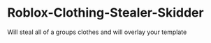 # Roblox-Clothing-Stealer-Skidder
Will steal all of a groups clothes and will overlay your template
